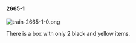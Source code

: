 #### 2665-1
![train-2665-1-0.png](https://github.com/lil-lab/nlvr/raw/master/nlvr/train/images/8/train-2665-1-0.png "train-2665-1-0.png")

There is a box with only 2 black and yellow items.